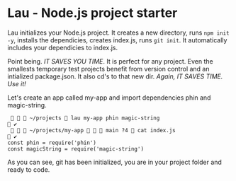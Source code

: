 # Lau - Node.js project starter

Lau initializes your Node.js project. It creates a new directory, runs `npm init -y`, installs the dependicies, creates index.js, runs `git init`. It automatically includes your dependicies to index.js.

Point being. _IT SAVES YOU TIME_. It is perfect for any project. Even the smallests temporary test projects benefit from version control and an intialized package.json. It also cd's to that new dir. _Again, IT SAVES TIME. Use it!_

Let's create an app called my-app and import dependencies phin and magic-string.

```
    ~/projects  lau my-app phin magic-string                                                    ✔
    ~/projects/my-app    main ?4  cat index.js                                              ✔
const phin = require('phin')
const magicString = require('magic-string')
```

As you can see, git has been initialized, you are in your project folder and ready to code.
